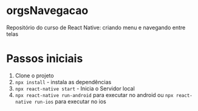 # orgsNavegacao
Repositório do curso de React Native: criando menu e navegando entre telas

# Passos iniciais
1. Clone o projeto
2. `npx install` - instala as dependências
3. `npx react-native start` - Inicia o Servidor local
4. `npx react-native run-android` para executar no android ou `npx react-native run-ios` para executar no ios

